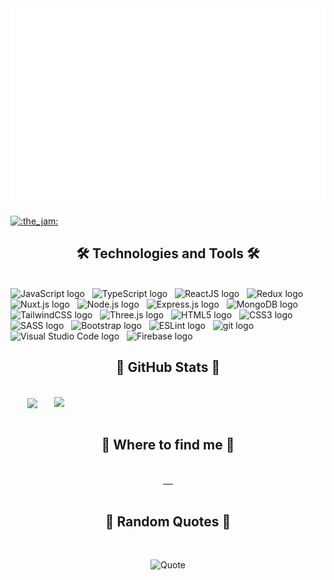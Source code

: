 
<a href="#" target="_blank">
  <img src="svg/jsmaster.svg" width="1200" alt="Click to see the source" />
</a>

[![:the_jam:](https://cdn.discordapp.com/emojis/745354525958996138.gif?v=1)](https://tiktok.com/)

<h2 align="center">🛠 Technologies and Tools 🛠</h2>
<br>
<!-- https://simpleicons.org/ -->
<span><img src="https://img.shields.io/badge/JavaScript-f74ff1?logo=javascript&logoColor=F7DF1E" alt="JavaScript logo" title="JavaScript" height="25" /></span>
&nbsp;
<span><img src="https://img.shields.io/badge/TypeScript-f74ff1?logo=typescript&logoColor=3178C6" alt="TypeScript logo" title="TypeScript" height="25" /></span>
&nbsp;
<span><img src="https://img.shields.io/badge/ReactJS-f74ff1?logo=react&logoColor=61DAFB" alt="ReactJS logo" title="ReactJS" height="25" /></span>
&nbsp;
<span><img src="https://img.shields.io/badge/Redux-f74ff1?logo=redux&logoColor=764ABC" alt="Redux logo" title="Redux" height="25" /></span>
&nbsp;
<span><img src="https://img.shields.io/badge/Nuxt.js-f74ff1?logo=nuxt.js&logoColor=4FC08D" alt="Nuxt.js logo" title="Nuxt.js" height="25" /></span>
&nbsp;
<span><img src="https://img.shields.io/badge/Node.js-f74ff1?logo=node.js&logoColor=00F200" alt="Node.js logo" title="Node.js" height="25" /></span>
&nbsp;
<span><img src="https://img.shields.io/badge/Express-f74ff1?logo=express&logoColor=FFFFFF" alt="Express.js logo" title="Express.js" height="25" /></span>
&nbsp;
<span><img src="https://img.shields.io/badge/MongoDB-f74ff1?logo=mongodb&logoColor=47A248" alt="MongoDB logo" title="MongoDB" height="25" /></span>
&nbsp;
<span><img src="https://img.shields.io/badge/Tailwind%20CSS-f74ff1?logo=tailwind-css&logoColor=38B2AC" alt="TailwindCSS logo" title="TailwindCSS" height="25" /></span>
&nbsp;
<span><img src="https://img.shields.io/badge/Three.js-f74ff1?logo=three.js&logoColor=FFFFFF" alt="Three.js logo" title="Three.js" height="25" /></span>
&nbsp;
<span><img src="https://img.shields.io/badge/HTML5-f74ff1?logo=html5&logoColor=E34F26" alt="HTML5 logo" title="HTML5" height="25" /></span>
&nbsp;
<span><img src="https://img.shields.io/badge/CSS3-f74ff1?logo=css3&logoColor=1572B6" alt="CSS3 logo" title="CSS3" height="25" /></span>
&nbsp;
<span><img src="https://img.shields.io/badge/Sass-f74ff1?logo=sass&logoColor=CC6699" alt="SASS logo" title="SASS" height="25" /></span>
&nbsp;
<span><img src="https://img.shields.io/badge/Bootstrap-f74ff1?logo=bootstrap&logoColor=7952B3" alt="Bootstrap logo" title="Bootstrap" height="25" /></span>
&nbsp;
<span><img src="https://img.shields.io/badge/ESLint-f74ff1?logo=eslint&logoColor=4B32C3" alt="ESLint logo" title="ESLint" height="25" /></span>
&nbsp;
<span><img src="https://img.shields.io/badge/git-f74ff1?logo=git&logoColor=F05032" alt="git logo" title="git" height="25" /></span>
&nbsp;
<span><img src="https://img.shields.io/badge/VS%20Code-f74ff1?logo=visual-studio-code&logoColor=007ACC" alt="Visual Studio Code logo" title="Visual Studio Code" height="25" /></span>
&nbsp;
<span><img src="https://img.shields.io/badge/Firebase-f74ff1?logo=firebase&logoColor=FFCA28" alt="Firebase logo" title="Firebase" height="25" /></span>
&nbsp;



<br>

<h2 align="center">💙 GitHub Stats 💙</h2>
<!-- https://github.com/anuraghazra/github-readme-stats -->
<br>

<div align=center>
  <a href="#" title="chinhvtvn365">
    <img width="315" align="center" src="https://github-readme-stats.vercel.app/api/top-langs/?username=chinhvtvn365&hide=c%23,powershell,Mathematica,Ruby,Objective-C,Objective-C%2b%2b,Cuda&title_color=61dafb&text_color=ffffff&icon_color=61dafb&bg_color=20232a&langs_count=8&layout=compact&border_color=61dafb&hide_border=true" 
    />
    
  </a>
  <a href="#" title="chinhvtvn365">
    <img align="right" width="434" src="https://github-readme-stats.vercel.app/api?username=chinhvtvn365&show_icons=true&theme=react&border_color=61dafb&hide_border=true" />
  </a>
</div>

<br>

<h2 align="center">💝 Where to find me 💝</h2>
<br>
<!-- https://icons8.com -->
<div align="center">
  <a href="" target="blank">
    <img src="https://img.icons8.com/doodle/100/000000/tiktok.png" alt="" />
  </a>
  <a href="" target="blank">
    <img src="https://img.icons8.com/doodle/100/000000/youtube.png" alt="" />
  </a>
  <a href="" target="blank">
    <img src="https://img.icons8.com/doodle/100/000000/linkedin.png" alt="" />
  </a>
  <a href="" target="blank">
    <img src="https://img.icons8.com/doodle/100/000000/instagram.png" alt="" />
  </a>
  <a href="" target="top">
    <img src="https://img.icons8.com/doodle/100/000000/apple-mail.png" alt="" />
  </a>
</div>

<br>

<h2 align="center">💞 Random Quotes 💞</h2>
<br>
<!-- https://github.com/shravan20/github-readme-quotes -->
<div align="center">

![Quote](https://github-readme-quotes.herokuapp.com/quote?theme=dark&animation=grow_out_in&layout=zues&font=Redressed)

</div>

